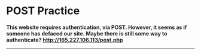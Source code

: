 # POST Practice

**This website requires authentication, via POST. However, it seems as if someone has defaced our site. Maybe there is still some way to authenticate? http://165.227.106.113/post.php**

---

